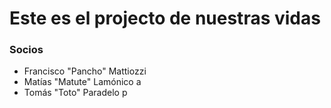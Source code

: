 # Este es el projecto de nuestras vidas

### Socios

* Francisco "Pancho" Mattiozzi
* Matías "Matute" Lamónico a
* Tomás "Toto" Paradelo p
